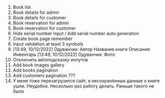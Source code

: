 1. Book list 
2. Book details for admin
3. Book details for customer
4. Book reservation for admin
5. Book reservation for customer
6. Hide serial number input / Add serial number auto generation
7. Create book page remember
8. Input validation at least 3 symbols
9. [13:49, 10/12/2022] Одуванчик: Автор
    Название книги
    Описание
    Инвентарь
    [13:49, 10/12/2022] Одуванчик: Фото 
10. Отключить автоподсказку инпутов
11. Add book images gallery
12. Add books pagination
13. Add customers pagination ???
14. У меня тоже перезагрузился сайт, и несохранённые данные о книге ушли. Неудобно. Несколько раз работу делать. Раньше такого не было
